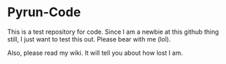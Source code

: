 Pyrun-Code
==========

This is a test repository for code. Since I am a newbie at this github thing still, I just want to test this out. Please bear with me (lol).

Also, please read my wiki. It will tell you about how lost I am.
